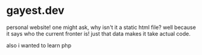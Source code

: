 # gayest.dev

personal website!
one might ask, why isn't it a static html file?
well because it says who the current fronter is!
just that data makes it take actual code.

also i wanted to learn php
